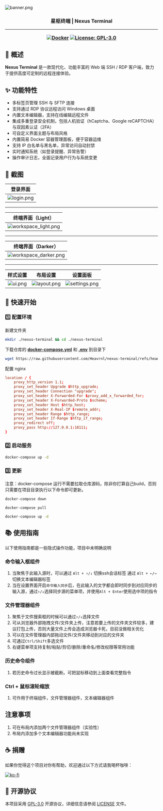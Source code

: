![banner.png](https://lsky.tuyu.me/i/2025/04/30/681209e053db7.png)

<h3><div align="center">星枢终端 | Nexus Terminal</div>

---

<div align="center">

[![Docker](https://img.shields.io/badge/-Docker-2496ED?style=flat-square&logo=docker&logoColor=white)][docker-url] [![License: GPL-3.0](https://img.shields.io/badge/License-GPL%203.0-4CAF50?style=flat-square)](https://github.com/Heavrnl/nexus-terminal/blob/main/LICENSE)

[docker-url]: https://hub.docker.com/r/heavrnl/nexus-terminal-frontend

</div>



## 📖 概述

**Nexus Terminal** 是一款现代化、功能丰富的 Web 端 SSH / RDP 客户端，致力于提供高度可定制的远程连接体验。

## ✨ 功能特性

*   多标签页管理 SSH 与 SFTP 连接  
*   支持通过 RDP 协议远程访问 Windows 桌面  
*   内置文本编辑器，支持在线编辑远程文件  
*   集成多重登录安全机制，包括人机验证（hCaptcha、Google reCAPTCHA）与双因素认证（2FA）  
*   可自定义界面主题与布局风格  
*   内置简易 Docker 容器管理面板，便于容器运维  
*   支持 IP 白名单与黑名单，异常访问自动封禁  
*   实时通知系统（如登录提醒、异常告警）  
*   操作审计日志，全面记录用户行为与系统变更  


## 📸 截图



|                            登录界面                            |
|:-------------------------------------------------------------:|
| ![login.png](https://lsky.tuyu.me/i/2025/04/30/681209911d74f.png) |

---

|                            终端界面（Light）                            |
|:-------------------------------------------------------------:|
| ![workspace_light.png](https://lsky.tuyu.me/i/2025/04/30/68120a8dd0489.png) |

---

|                            终端界面（Darker）                            |
|:-------------------------------------------------------------:|
| ![workspace_darker.png](https://lsky.tuyu.me/i/2025/04/30/68120aa275a76.png) |

---





|                          样式设置                            |                          布局设置                            |                          设置面板                            |
|:-------------------------------------------------------------:|:-------------------------------------------------------------:|:-------------------------------------------------------------:|
| ![ui.png](https://lsky.tuyu.me/i/2025/04/30/68120acb7a6fb.png) | ![layout.png](https://lsky.tuyu.me/i/2025/04/30/68120ac6d6a51.png) | ![settings.png](https://lsky.tuyu.me/i/2025/04/30/68120ac76bcb8.png) |



## 🚀 快速开始

### 1️⃣ 配置环境

新建文件夹
```bash
mkdir ./nexus-terminal && cd ./nexus-terminal
```
下载仓库的 [**docker-compose.yml**](https://raw.githubusercontent.com/Heavrnl/nexus-terminal/refs/heads/main/docker-compose.yml) 和  [**.env**](https://raw.githubusercontent.com/Heavrnl/nexus-terminal/refs/heads/main/.env) 到目录下

```bash
wget https://raw.githubusercontent.com/Heavrnl/nexus-terminal/refs/heads/main/docker-compose.yml -O docker-compose.yml && wget https://raw.githubusercontent.com/Heavrnl/nexus-terminal/refs/heads/main/.env -O .env
```

配置 nginx
```conf
location / {
    proxy_http_version 1.1;
    proxy_set_header Upgrade $http_upgrade;
    proxy_set_header Connection "upgrade";
    proxy_set_header X-Forwarded-For $proxy_add_x_forwarded_for;
    proxy_set_header X-Forwarded-Proto $scheme;
    proxy_set_header Host $http_host;
    proxy_set_header X-Real-IP $remote_addr;
    proxy_set_header Range $http_range;
    proxy_set_header If-Range $http_if_range;
    proxy_redirect off;
    proxy_pass http://127.0.0.1:18111;
}
```

### 2️⃣ 启动服务

```bash
docker-compose up -d
```

### 3️⃣ 更新
注意：docker-compose 运行不需要拉取仓库源码，除非你打算自己build，否则只需要在项目目录执行以下命令即可更新。
```bash
docker-compose down
```
```bash
docker-compose pull
```
```bash
docker-compose up -d
```
## 📚 使用指南

以下使用指南都是一些隐式操作功能，项目中未明确说明

### 命令输入框组件
1. 当聚焦于此输入源时，可以通过 `Alt + ↑/↓` 切换ssh会话标签 通过 `Alt + ←/→` 切换文本编辑器标签
2. 当在设置界面开启`命令输入同步`后，在此输入的文字都会即时同步到对应同步的输入源，通过`↑/↓`选择同步源的菜单项，并使用`Alt + Enter`使用选中项的指令

### 文件管理器组件
1. 聚焦于文件搜索框的时候可以通过`↑/↓`选择文件
2. 可从浏览器外部拖拽文件/文件夹上传，注意若要上传的文件夹文件较多，建议打包上传，否则大量文件上传会造成浏览器卡死，目前没做相关优化
3. 可以在文件管理器内部拖动文件/文件夹移动到对应的文件夹
4. 可通过`Ctrl/Shift`多选文件
5. 右键菜单项支持复制/粘贴/剪切/删除/重命名/修改权限等常用功能

### 历史命令组件
1. 若历史命令过长显示被截断。可把鼠标移动到上面查看完整指令


### Ctrl + 鼠标滚轮缩放
1. 可作用于终端组件，文件管理器组件，文本编辑器组件

## 注意事项
1. 可在布局内添加两个文件管理器组件（实验性）
2. 布局内添加多个文本编辑器功能尚未实现

## ☕ 捐赠

如果你觉得这个项目对你有帮助，欢迎通过以下方式请我喝杯咖啡：

[![ko-fi](https://ko-fi.com/img/githubbutton_sm.svg)](https://ko-fi.com/0heavrnl)


## 📄 开源协议

本项目采用 [GPL-3.0](LICENSE) 开源协议，详细信息请参阅 [LICENSE](LICENSE) 文件。
